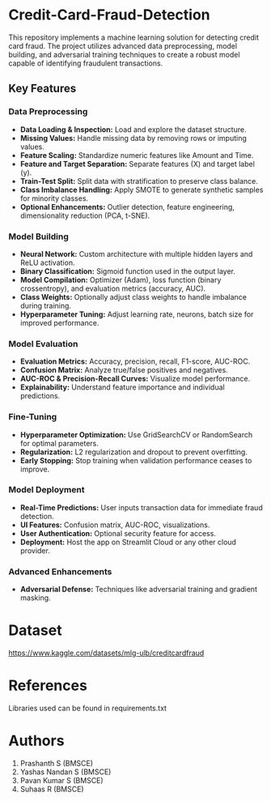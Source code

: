 # Credit-Card-Fraud-Detection
This repository implements a machine learning solution for detecting credit card fraud. The project utilizes advanced data preprocessing, model building, and adversarial training techniques to create a robust model capable of identifying fraudulent transactions.

## Key Features

### Data Preprocessing

- **Data Loading & Inspection:** Load and explore the dataset structure.
- **Missing Values:** Handle missing data by removing rows or imputing values.
- **Feature Scaling:** Standardize numeric features like Amount and Time.
- **Feature and Target Separation:** Separate features (X) and target label (y).
- **Train-Test Split:** Split data with stratification to preserve class balance.
- **Class Imbalance Handling:** Apply SMOTE to generate synthetic samples for minority classes.
- **Optional Enhancements:** Outlier detection, feature engineering, dimensionality reduction (PCA, t-SNE).

### Model Building

- **Neural Network:** Custom architecture with multiple hidden layers and ReLU activation.
- **Binary Classification:** Sigmoid function used in the output layer.
- **Model Compilation:** Optimizer (Adam), loss function (binary crossentropy), and evaluation metrics (accuracy, AUC).
- **Class Weights:** Optionally adjust class weights to handle imbalance during training.
- **Hyperparameter Tuning:** Adjust learning rate, neurons, batch size for improved performance.

### Model Evaluation

- **Evaluation Metrics:** Accuracy, precision, recall, F1-score, AUC-ROC.
- **Confusion Matrix:** Analyze true/false positives and negatives.
- **AUC-ROC & Precision-Recall Curves:** Visualize model performance.
- **Explainability:** Understand feature importance and individual predictions.

### Fine-Tuning

- **Hyperparameter Optimization:** Use GridSearchCV or RandomSearch for optimal parameters.
- **Regularization:** L2 regularization and dropout to prevent overfitting.
- **Early Stopping:** Stop training when validation performance ceases to improve.

### Model Deployment

- **Real-Time Predictions:** User inputs transaction data for immediate fraud detection.
- **UI Features:** Confusion matrix, AUC-ROC, visualizations.
- **User Authentication:** Optional security feature for access.
- **Deployment:** Host the app on Streamlit Cloud or any other cloud provider.

### Advanced Enhancements

- **Adversarial Defense:** Techniques like adversarial training and gradient masking.

# Dataset

https://www.kaggle.com/datasets/mlg-ulb/creditcardfraud

# References

Libraries used can be found in requirements.txt


# Authors
1. Prashanth S (BMSCE)
2. Yashas Nandan S (BMSCE)
3. Pavan Kumar S (BMSCE)
4. Suhaas R (BMSCE)
